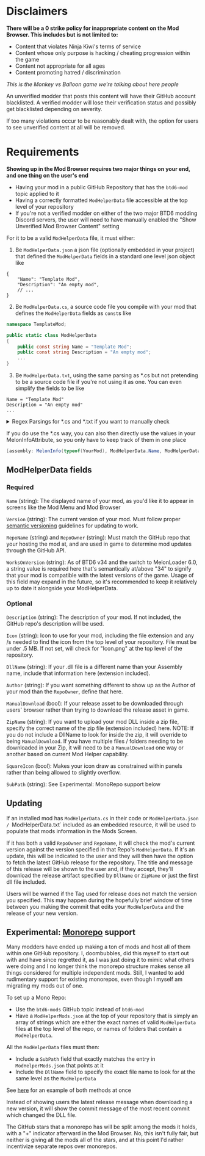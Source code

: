 # Disclaimers

**There will be a 0 strike policy for inappropriate content on the Mod Browser. This includes but is not limited to:**
- Content that violates Ninja Kiwi's terms of service
- Content whose only purpose is hacking / cheating progression within the game
- Content not appropriate for all ages
- Content promoting hatred / discrimination

_This is the Monkey vs Balloon game we're talking about here people_

An unverified modder that posts this content will have their GitHub account blacklisted. A verified modder will lose their verification status and possibly get blacklisted depending on severity.

If too many violations occur to be reasonably dealt with, the option for users to see unverified content at all will be removed.

# Requirements

**Showing up in the Mod Browser requires two major things on your end, and one thing on the user's end**
- Having your mod in a public GitHub Repository that has the `btd6-mod` topic applied to it
- Having a correctly formatted `ModHelperData` file accessible at the top level of your repository 
- If you're not a verified modder on either of the two major BTD6 modding Discord servers, the user will need to have manually enabled the "Show Unverified Mod Browser Content" setting

For it to be a valid `ModHelperData` file, it must either:
1. Be `ModHelperData.json` a json file (optionally embedded in your project) that defined the `ModHelperData` fields in a standard one level json object like
```json5
{
    "Name": "Template Mod",
    "Description": "An empty mod",
    // ...
}
```
2. Be `ModHelperData.cs`, a source code file you compile with your mod that defines the `ModHelperData` fields as `const`s like
```cs
namespace TemplateMod;

public static class ModHelperData
{
    public const string Name = "Template Mod";
    public const string Description = "An empty mod";
    ...
}
```
3. Be `ModHelperData.txt`, using the same parsing as *.cs but not pretending to be a source code file if you're not using it as one. You can even simplify the fields to be like
```
Name = "Template Mod"
Description = "An empty mod"
...
```

<details><summary>Regex Parsings for *.cs and *.txt if you want to manually check</summary>

```
SemVerRegex = "(?:\\d+)(?>\\.(?:\\d+))?(?>\\.(?:\\d+))?(?>\\-(?:[0-9A-Za-z\\-\\.]+))?(?>\\+(?:[0-9A-Za-z\\-\\.]+))?";
VersionRegex = "\\bVersion\\s*=\\s*\"(" + SemVerRegex + ")\";?[\n\r]+";
NameRegex = "\\bName\\s*=\\s*\"(.+)\";?[\n\r]+";
DescRegex = "\\bDescription\\s*=(?:[\\s+]*\"(.+)\")+;?[\n\r]+";
IconRegex = "\\bIcon\\s*=\\s*\"(.+\\.png)\";?[\n\r]+";
DllRegex = "\\bDllName\\s*=\\s*\"(.+\\.dll)\";?[\n\r]+";
RepoNameRegex = "\\bRepoName\\s*=\\s*\"(.+)\";?[\n\r]+";
RepoOwnerRegex = "\\bRepoOwner\\s*=\\s*\"(.+)\";?[\n\r]+";
ManualDownloadRegex = "\\bManualDownload\\s*=\\s*(false|true);?[\n\r]+";
ZipRegex = "\\bZipName\\s*=\\s*\"(.+)\\.zip\";?[\n\r]+";
AuthorRegex = "\\bAuthor\\s*=\\s*\"(.+)\";?[\n\r]+";
SubPathRegex = "\\bSubPath\\s*=\\s*\"(.+)\";?[\n\r]+";
```

</details/>


If you do use the *.cs way, you can also then directly use the values in your MelonInfoAttribute, so you only have to keep track of them in one place
```cs
[assembly: MelonInfo(typeof(YourMod), ModHelperData.Name, ModHelperData.Version, ModHelperData.RepoOwner)]
```

## ModHelperData fields

### Required

`Name` (string): The displayed name of your mod, as you'd like it to appear in screens like the Mod Menu and Mod Browser

`Version` (string): The current version of your mod. Must follow proper [semantic versioning](https://semver.org/) guidelines for updating to work.

`RepoName` (string) and `RepoOwner` (string): Must match the GitHub repo that your hosting the mod at, and are used in game to determine mod updates through the GitHub API.

`WorksOnVersion` (string): As of BTD6 v34 and the switch to MelonLoader 6.0, a string value is required here that's semantically at/above "34" to signify that your mod is compatible with the latest versions of the game. Usage of this field may expand in the future, so it's recommended to keep it relatively up to date it alongside your ModHelperData.


### Optional

`Description` (string): The description of your mod. If not included, the GitHub repo's description will be used.

`Icon` (string): Icon to use for your mod, including the file extension and any /s needed to find the icon from the top level of your repository. File must be under .5 MB. If not set, will check for "Icon.png" at the top level of the repository.

`DllName` (string): If your .dll file is a different name than your Assembly name, include that information here (extension included).

`Author` (string): If you want something different to show up as the Author of your mod than the `RepoOwner`, define that here.

`ManualDownload` (bool): If your release asset to be downloaded through users' browser rather than trying to download the release asset in game.

`ZipName` (string): If you want to upload your mod DLL inside a zip file, specify the correct name of the zip file (extension included) here. NOTE: If you do not include a DllName to look for inside the zip, it will override to being `ManualDownload`. If you have multiple files / folders needing to be downloaded in your Zip, it will need to be a `ManualDownload` one way or another based on current Mod Helper capability.

`SquareIcon` (bool): Makes your icon draw as constrained within panels rather than being allowed to slightly overflow.

`SubPath` (string): See Experimental: MonoRepo support below 

## Updating

If an installed mod has `ModHelperData.cs` in their code or `ModHelperData.json / `ModHelperData.txt` included as an embedded resource, it will be used to populate that mods information in the Mods Screen.

If it has both a valid `RepoOwner` and `RepoName`, it will check the mod's current version against the version specified in that Repo's `ModHelperData`. If it's an update, this will be indicated to the user and they will then have the option to fetch the latest GitHub release for the repository. The title and message of this release will be shown to the user and, if they accept, they'll download the release artifact specified by `DllName` or `ZipName` or just the first dll file included.

Users will be warned if the Tag used for release does not match the version you specified. This may happen during the hopefully brief window of time between you making the commit that edits your `ModHelperData` and the release of your new version.

## Experimental: [Monorepo](https://en.wikipedia.org/wiki/Monorepo) support

Many modders have ended up making a ton of mods and host all of them within one GitHub repository. I, doombubbles, did this myself to start out with and have since regretted it, as I was just doing it to mimic what others were doing and I no longer think the monorepo structure makes sense all things considered for multiple independent mods. Still, I wanted to add rudimentary support for existing monorepos, even though I myself am migrating my mods out of one.

To set up a Mono Repo:
- Use the `btd6-mods` GitHub topic instead of `btd6-mod`
- Have a `ModHelperMods.json` at the top of your repository that is simply an array of strings which are either the exact names of valid `ModHelperData` files at the top level of the repo, or names of folders that contain a `ModHelperData`.

All the `ModHelperData` files must then:
- Include a `SubPath` field that exactly matches the entry in `ModHelperMods.json` that points at it
- Include the `DllName` field to specify the exact file name to look for at the same level as the `ModHelperData`

See [here](https://github.com/doombubbles/test-btd6-monorepo) for an example of both methods at once

Instead of showing users the latest release message when downloading a new version, it will show the commit message of the most recent commit which changed the DLL file.

The GitHub stars that a monorepo has will be split among the mods it holds, with a "+" indicator afterward in the Mod Browser. No, this isn't fully fair, but neither is giving all the mods all of the stars, and at this point I'd rather incentivize separate repos over monorepos.
